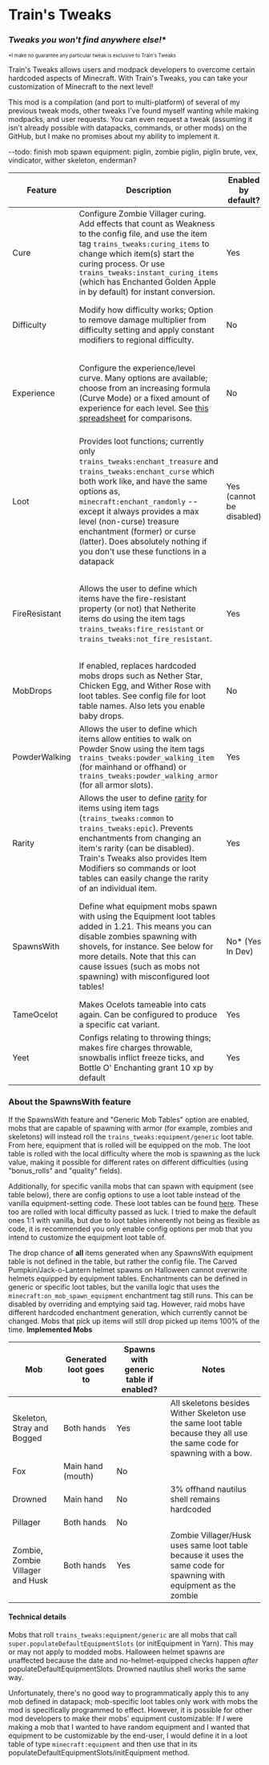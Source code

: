 # Train's Tweaks
### *Tweaks you won't find anywhere else!**
<sup><sub>*I make no guarantee any particular tweak is exclusive to Train's Tweaks</sub></sup>

Train's Tweaks allows users and modpack developers to overcome certain hardcoded aspects of Minecraft.
With Train's Tweaks, you can take your customization of Minecraft to the next level!

This mod is a compilation (and port to multi-platform) of several of my previous tweak mods, other tweaks I've found myself wanting while making modpacks, and user requests.
You can even request a tweak (assuming it isn't already possible with datapacks, commands, or other mods) on the GitHub, but I make no promises about my ability to implement it.

--todo: finish mob spawn equipment: piglin, zombie piglin, piglin brute, vex, vindicator, wither skeleton,  enderman?

| Feature       | Description                                                                                                                                                                                                                                                                                                                                                              | Enabled by default?      | Compatibility notes                                                                                                                                                                                                                                                               |
|---------------|--------------------------------------------------------------------------------------------------------------------------------------------------------------------------------------------------------------------------------------------------------------------------------------------------------------------------------------------------------------------------|--------------------------|-----------------------------------------------------------------------------------------------------------------------------------------------------------------------------------------------------------------------------------------------------------------------------------|
| Cure          | Configure Zombie Villager curing. Add effects that count as Weakness to the config file, and use the item tag `trains_tweaks:curing_items` to change which item(s) start the curing process. Or use `trains_tweaks:instant_curing_items` (which has Enchanted Golden Apple in by default) for instant conversion.                                                        | Yes                      |                                                                                                                                                                                                                                                                                   |
| Difficulty    | Modify how difficulty works; Option to remove damage multiplier from difficulty setting and apply constant modifiers to regional difficulty.                                                                                                                                                                                                                             | No                       | Your configuration may have unintended consequences, especially with other mods who depend on these values. Use these config options sparingly                                                                                                                                    |
| Experience    | Configure the experience/level curve. Many options are available; choose from an increasing formula (Curve Mode) or a fixed amount of experience for each level. See [this spreadsheet](https://docs.google.com/spreadsheets/d/1odNYoPElp61PSQIwmVLbh3zHttry5cQYojXIBB8U7w4/edit?usp=sharing) for comparisons.                                                           | No                       | This is a port of my LinearLevels mod and is incompatible with forks of it such as Fixed Levels. Also, XP storage mods will not use the correct numbers (unless they dynamically calculate a ratio of xp-to-level using `Player#getXpNeededForNextLevel`)                         |
| Loot          | Provides loot functions; currently only `trains_tweaks:enchant_treasure` and `trains_tweaks:enchant_curse` which both work like, and have the same options as, `minecraft:enchant_randomly` -- except it always provides a max level (non-curse) treasure enchantment (former) or curse (latter). Does absolutely nothing if you don't use these functions in a datapack | Yes (cannot be disabled) | Future versions of NeoForge might not like how these functions are registered but that shouldn't be too hard to fix                                                                                                                                                               |
| FireResistant | Allows the user to define which items have the fire-resistant property (or not) that Netherite items do using the item tags `trains_tweaks:fire_resistant` or `trains_tweaks:not_fire_resistant`.                                                                                                                                                                        | Yes                      | If Lychee is installed, `trains_tweaks:fire_immune` will not function. you should use the `lychee:fire_immune` item tag instead. `trains_tweaks:not_fire_immune` will still function in this case (assuming it's enabled in the config)                                           |
| MobDrops      | If enabled, replaces hardcoded mobs drops such as Nether Star, Chicken Egg, and Wither Rose with loot tables. See config file for loot table names. Also lets you enable baby drops.                                                                                                                                                                                     | No                       | Provided loot tables produce similar results to vanilla; you must make a datapack yourself to see changes.                                                                                                                                                                        |
| PowderWalking | Allows the user to define which items allow entities to walk on Powder Snow using the item tags `trains_tweaks:powder_walking_item` (for mainhand or offhand) or `trains_tweaks:powder_walking_armor` (for all armor slots).                                                                                                                                             | Yes                      |                                                                                                                                                                                                                                                                                   |
| Rarity        | Allows the user to define [rarity](https://minecraft.wiki/w/Rarity) for items using item tags (`trains_tweaks:common` to `trains_tweaks:epic`). Prevents enchantments from changing an item's rarity (can be disabled). Train's Tweaks also provides Item Modifiers so commands or loot tables can easily change the rarity of an individual item.                       | Yes                      |                                                                                                                                                                                                                                                                                   |
| SpawnsWith    | Define what equipment mobs spawn with using the Equipment loot tables added in 1.21. This means you can disable zombies spawning with shovels, for instance. See below for more details. Note that this can cause issues (such as mobs not spawning) with misconfigured loot tables!                                                                                     | No* (Yes In Dev)         | Mods that inject into any particular mobs' populateDefaultEquipmentSlots method probably interferes with this; ideally, if you wanted to use this, you would disable other mods' equipment spawning feature and then add that mod's equipment to the Train's Tweaks loot table(s) |
| TameOcelot    | Makes Ocelots tameable into cats again. Can be configured to produce a specific cat variant.                                                                                                                                                                                                                                                                             | Yes                      |                                                                                                                                                                                                                                                                                   |
| Yeet          | Configs relating to throwing things; makes fire charges throwable, snowballs inflict freeze ticks, and Bottle O' Enchanting grant 10 xp by default                                                                                                                                                                                                                       | Yes                      | The "Snowballs Freeze Mobs" mod does not actually inflict freeze ticks, only inflicting blindness, so it should be compatible                                                                                                                                                     |


### About the SpawnsWith feature

If the SpawnsWith feature and "Generic Mob Tables" option are enabled, mobs that are capable of spawning with armor (for example, zombies and skeletons) will instead roll the `trains_tweaks:equipment/generic` loot table.
From here, equipment that is rolled will be equipped on the mob. The loot table is rolled with the local difficulty where the mob is spawning as the luck value, making it possible for different rates on different difficulties (using "bonus_rolls" and "quality" fields).

Additionally, for specific vanilla mobs that can spawn with equipment (see table below), there are config options to use a loot table instead of the vanilla equipment-setting code. 
These loot tables can be found [here](https://github.com/Partonetrain/trains_tweaks/tree/1.21.1/common/src/main/resources/data/trains_tweaks/loot_table/equipment). These too are rolled with local difficulty passed as luck.
I tried to make the default ones 1:1 with vanilla, but due to loot tables inherently not being as flexible as code, it is recommended you only enable config options per mob that you intend to customize the equipment loot table of.

The drop chance of **all** items generated when any SpawnsWith equipment table is not defined in the table, but rather the config file.
The Carved Pumpkin/Jack-o-Lantern helmet spawns on Halloween cannot overwrite helmets equipped by equipment tables.
Enchantments can be defined in generic or specific loot tables, but the vanilla logic that uses the `minecraft:on_mob_spawn_equipment` enchantment tag still runs. This can be disabled by overriding and emptying said tag.
However, raid mobs have different hardcoded enchantment generation, which currently cannot be changed.
Mobs that pick up items will still drop picked up items 100% of the time.
**Implemented Mobs**

| Mob                              | Generated loot goes to | Spawns with generic table if enabled? | Notes                                                                                                                     |
|----------------------------------|------------------------|---------------------------------------|---------------------------------------------------------------------------------------------------------------------------|
| Skeleton, Stray and Bogged       | Both hands             | Yes                                   | All skeletons besides Wither Skeleton use the same loot table because they all use the same code for spawning with a bow. |
| Fox                              | Main hand (mouth)      | No                                    |                                                                                                                           |
| Drowned                          | Main hand              | No                                    | 3% offhand nautilus shell remains hardcoded                                                                               |
| Pillager                         | Both hands             | No                                    |                                                                                                                           |
| Zombie, Zombie Villager and Husk | Both hands             | Yes                                   | Zombie Villager/Husk uses same loot table because it uses the same code for spawning with equipment as the zombie         |

#### Technical details
Mobs that roll `trains_tweaks:equipment/generic` are all mobs that call `super.populateDefaultEquipmentSlots` (or initEquipment in Yarn). This may or may not apply to modded mobs.
Halloween helmet spawns are unaffected because the date and no-helmet-equipped checks happen *after* populateDefaultEquipmentSlots. Drowned nautilus shell works the same way.

Unfortunately, there's no good way to programmatically apply this to any mob defined in datapack; mob-specific loot tables only work with mobs the mod is specifically programmed to effect.
However, it is possible for other mod developers to make their mobs' equipment customizable:
If *I* were making a mob that I wanted to have random equipment and I wanted that equipment to be customizable by the end-user, I would define it in a loot table of type `minecraft:equipment` and then use that in its populateDefaultEquipmentSlots/initEquipment method.
